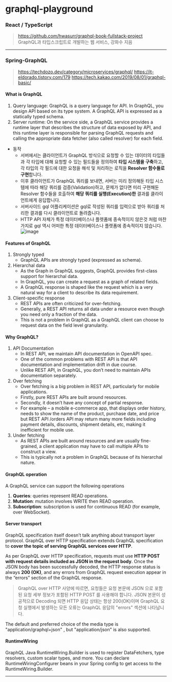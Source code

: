 # graphql-playground

### React / TypeScript
> https://github.com/hwasurr/graphql-book-fullstack-project   
> GraphQL과 타입스크립트로 개발하는 웹 서비스, 강화수 지음

<hr />

### Spring-GraphQL
> https://techdozo.dev/category/microservices/graphql/
> https://it-eldorado.tistory.com/179
> https://tech.kakao.com/2019/08/01/graphql-basic/

#### What is GraphQL
1. Query language: GraphQL is a query language for API. In GraphQL, you design API based on its type system. A GraphQL API is expressed as a statically typed schema.
2. Server runtime: On the service side, a GraphQL service provides a runtime layer that describes the structure of data exposed by API, and this runtime layer is responsible for parsing GraphQL requests and calling the appropriate data fetcher (also called resolver) for each field.

* 동작
  * 서버에서는 클라이언트가 GraphQL 방식으로 요청할 수 있는 데이터의 타입들과 각 타입에 대해 요청할 수 있는 필드들을 정의하여 **타입 시스템을 구축**하고, 각 타입의 각 필드에 대한 요청을 해석 및 처리하는 로직을 **Resolver 함수들로 구현**합니다.
  * 이후 클라이언트가 GraphQL 쿼리를 보내면, 서버는 미리 정의해둔 타입 시스템에 따라 해당 쿼리를 검증(Validation)하고, 문제가 없다면 미리 구현해둔 Resolver 함수들을 호출하여 **해당 쿼리를 실행(Execution)한** 결과를 클라이언트에게 응답합니다.
  * 서버사이드 gql 어플리케이션은 gql로 작성된 쿼리를 입력으로 받아 쿼리를 처리한 결과를 다시 클라이언트로 돌려줍니다.
  * HTTP API 자체가 특정 데이터베이스나 플렛폼에 종속적이지 않은것 처럼 마찬가지로 gql 역시 어떠한 특정 데이터베이스나 플렛폼에 종속적이지 않습니다.
  ![image](https://github.com/hongyeongjune/graphql-playground/assets/39120763/c0290af7-3b1a-455d-99e3-e75fbeea2e4b)

#### Features of GraphQL
1. Strongly typed
    * GraphQL APIs are strongly typed (expressed as schema).
2. Hierarchal data
    * As the Graph in GraphQL suggests, GraphQL provides first-class support for hierarchal data.
    * In GraphQL, you can create a request as a graph of related fields.
    * A GraphQL response is shaped like the request which is a very natural way for a client to describe its data requirement.
3. Client-specific response
    * REST APIs are often criticized for over-fetching.
    * Generally, a REST API returns all data under a resource even though you need only a fraction of the data.
    * This is not a problem in GraphQL as a GraphQL client can choose to request data on the field level granularity.

#### Why GraphQL?
1. API Documentation
    * In REST API, we maintain API documentation in OpenAPI spec.
    * One of the common problems with REST API is that API documentation and implementation drift in due course.
    * Unlike REST API, in GraphQL, you don’t need to maintain APIs documentation separately.
2. Over fetching
    * Over fetching is a big problem in REST API, particularly for mobile applications.
    * Firstly, pure REST APIs are built around resources.
    * Secondly, it doesn’t have any concept of partial response.
    * For example – a mobile e-commerce app, that displays order history, needs to show the name of the product, purchase date, and price but REST API /orders API may return many more fields including payment details, discounts, shipment details, etc, making it inefficient for mobile use.
3. Under fetching
    * As REST APIs are built around resources and are usually fine-grained, a client application may have to call multiple APIs to construct a view.
    * This is typically not a problem in GraphQL because of its hierarchal nature.

#### GraphQL operation
A GraphQL service can support the following operations

1. **Queries**: queries represent READ operations.
2. **Mutation**: mutation involves WRITE then READ operation.
3. **Subscription**: subscription is used for continuous READ (for example, over WebSocket).

#### Server transport
GraphQL specification itself doesn’t talk anything about transport layer protocol. GraphQL over HTTP specification extends GraphQL specification to **cover the topic of serving GraphQL services over HTTP**.

As per GraphQL over HTTP specification, requests must use **HTTP POST with request details included as JSON in the request body**. Once the JSON body has been successfully decoded, the HTTP response status is always **200 (OK)**, and any errors from GraphQL request execution appear in the “errors” section of the GraphQL response.
> GraphQL over HTTP 사양에 따르면, 요청들은 요청 본문에 JSON 으로 포함된 요청 세부 정보가 포함된 HTTP POST 를 사용해야 합니다. JSON 본문이 성공적으로 Decoding 되면 HTTP 응답 상태는 항상 200(OK)이며 GraphQL 요청 실행에서 발생하는 모든 오류는 GraphQL 응답의 "errors" 섹션에 나타납니다.

The default and preferred choice of the media type is "application/graphql+json" , but "application/json" is also supported.

#### RuntimeWiring
GraphQL Java RuntimeWiring.Builder is used to register DataFetchers, type resolvers, custom scalar types, and more. You can declare RuntimeWiringConfigurer beans in your Spring config to get access to the RuntimeWiring.Builder.

<hr />

